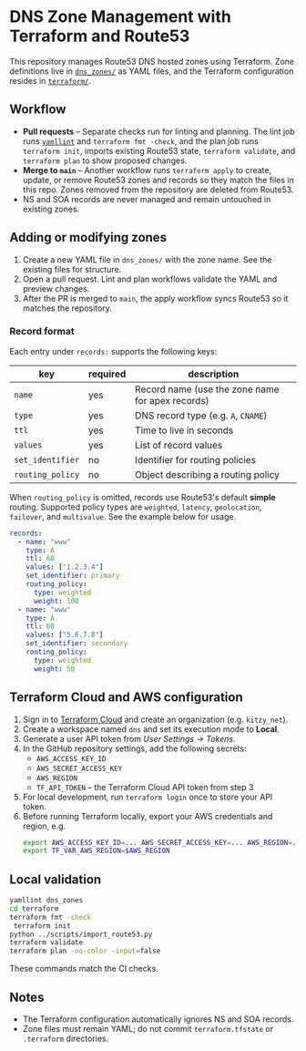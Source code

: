 # DNS Zone Management with Terraform and Route53

This repository manages Route53 DNS hosted zones using Terraform. Zone definitions live in [`dns_zones/`](dns_zones) as YAML files, and the Terraform configuration resides in [`terraform/`](terraform).

## Workflow

* **Pull requests** – Separate checks run for linting and planning. The lint job runs [`yamllint`](https://yamllint.readthedocs.io) and `terraform fmt -check`, and the plan job runs `terraform init`, imports existing Route53 state, `terraform validate`, and `terraform plan` to show proposed changes.
* **Merge to `main`** – Another workflow runs `terraform apply` to create, update, or remove Route53 zones and records so they match the files in this repo. Zones removed from the repository are deleted from Route53.
* NS and SOA records are never managed and remain untouched in existing zones.

## Adding or modifying zones

1. Create a new YAML file in `dns_zones/` with the zone name. See the existing files for structure.
2. Open a pull request. Lint and plan workflows validate the YAML and preview changes.
3. After the PR is merged to `main`, the apply workflow syncs Route53 so it matches the repository.

### Record format

Each entry under `records:` supports the following keys:

| key | required | description |
|-----|----------|-------------|
| `name` | yes | Record name (use the zone name for apex records) |
| `type` | yes | DNS record type (e.g. `A`, `CNAME`) |
| `ttl` | yes | Time to live in seconds |
| `values` | yes | List of record values |
| `set_identifier` | no | Identifier for routing policies |
| `routing_policy` | no | Object describing a routing policy |

When `routing_policy` is omitted, records use Route53's default **simple** routing. Supported policy types are `weighted`, `latency`, `geolocation`, `failover`, and `multivalue`. See the example below for usage.

```yaml
records:
  - name: "www"
    type: A
    ttl: 60
    values: ["1.2.3.4"]
    set_identifier: primary
    routing_policy:
      type: weighted
      weight: 100
  - name: "www"
    type: A
    ttl: 60
    values: ["5.6.7.8"]
    set_identifier: secondary
    routing_policy:
      type: weighted
      weight: 50
```

## Terraform Cloud and AWS configuration

1. Sign in to [Terraform Cloud](https://app.terraform.io/) and create an organization (e.g. `kitzy_net`).
2. Create a workspace named `dns` and set its execution mode to **Local**.
3. Generate a user API token from *User Settings → Tokens*.
4. In the GitHub repository settings, add the following secrets:
   * `AWS_ACCESS_KEY_ID`
   * `AWS_SECRET_ACCESS_KEY`
   * `AWS_REGION`
   * `TF_API_TOKEN` – the Terraform Cloud API token from step 3
5. For local development, run `terraform login` once to store your API token.
6. Before running Terraform locally, export your AWS credentials and region, e.g.
   ```bash
   export AWS_ACCESS_KEY_ID=... AWS_SECRET_ACCESS_KEY=... AWS_REGION=...
   export TF_VAR_AWS_REGION=$AWS_REGION
   ```

## Local validation

```bash
yamllint dns_zones
cd terraform
terraform fmt -check
 terraform init
python ../scripts/import_route53.py
terraform validate
terraform plan -no-color -input=false
```

These commands match the CI checks.

## Notes

* The Terraform configuration automatically ignores NS and SOA records.
* Zone files must remain YAML; do not commit `terraform.tfstate` or `.terraform` directories.
